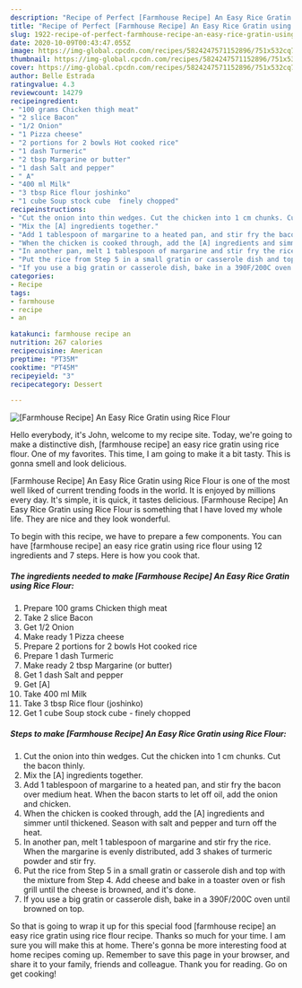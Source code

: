 ```yaml
---
description: "Recipe of Perfect [Farmhouse Recipe] An Easy Rice Gratin using Rice Flour"
title: "Recipe of Perfect [Farmhouse Recipe] An Easy Rice Gratin using Rice Flour"
slug: 1922-recipe-of-perfect-farmhouse-recipe-an-easy-rice-gratin-using-rice-flour
date: 2020-10-09T00:43:47.055Z
image: https://img-global.cpcdn.com/recipes/5824247571152896/751x532cq70/farmhouse-recipe-an-easy-rice-gratin-using-rice-flour-recipe-main-photo.jpg
thumbnail: https://img-global.cpcdn.com/recipes/5824247571152896/751x532cq70/farmhouse-recipe-an-easy-rice-gratin-using-rice-flour-recipe-main-photo.jpg
cover: https://img-global.cpcdn.com/recipes/5824247571152896/751x532cq70/farmhouse-recipe-an-easy-rice-gratin-using-rice-flour-recipe-main-photo.jpg
author: Belle Estrada
ratingvalue: 4.3
reviewcount: 14279
recipeingredient:
- "100 grams Chicken thigh meat"
- "2 slice Bacon"
- "1/2 Onion"
- "1 Pizza cheese"
- "2 portions for 2 bowls Hot cooked rice"
- "1 dash Turmeric"
- "2 tbsp Margarine or butter"
- "1 dash Salt and pepper"
- " A"
- "400 ml Milk"
- "3 tbsp Rice flour joshinko"
- "1 cube Soup stock cube  finely chopped"
recipeinstructions:
- "Cut the onion into thin wedges. Cut the chicken into 1 cm chunks. Cut the bacon thinly."
- "Mix the [A] ingredients together."
- "Add 1 tablespoon of margarine to a heated pan, and stir fry the bacon over medium heat. When the bacon starts to let off oil, add the onion and chicken."
- "When the chicken is cooked through, add the [A] ingredients and simmer until thickened. Season with salt and pepper and turn off the heat."
- "In another pan, melt 1 tablespoon of margarine and stir fry the rice. When the margarine is evenly distributed, add 3 shakes of turmeric powder and stir fry."
- "Put the rice from Step 5 in a small gratin or casserole dish and top with the mixture from Step 4. Add cheese and bake in a toaster oven or fish grill until the cheese is browned, and it&#39;s done."
- "If you use a big gratin or casserole dish, bake in a 390F/200C oven until browned on top."
categories:
- Recipe
tags:
- farmhouse
- recipe
- an

katakunci: farmhouse recipe an 
nutrition: 267 calories
recipecuisine: American
preptime: "PT35M"
cooktime: "PT45M"
recipeyield: "3"
recipecategory: Dessert

---
```



![[Farmhouse Recipe] An Easy Rice Gratin using Rice Flour](https://img-global.cpcdn.com/recipes/5824247571152896/751x532cq70/farmhouse-recipe-an-easy-rice-gratin-using-rice-flour-recipe-main-photo.jpg)

Hello everybody, it's John, welcome to my recipe site. Today, we're going to make a distinctive dish, [farmhouse recipe] an easy rice gratin using rice flour. One of my favorites. This time, I am going to make it a bit tasty. This is gonna smell and look delicious.



[Farmhouse Recipe] An Easy Rice Gratin using Rice Flour is one of the most well liked of current trending foods in the world. It is enjoyed by millions every day. It's simple, it is quick, it tastes delicious. [Farmhouse Recipe] An Easy Rice Gratin using Rice Flour is something that I have loved my whole life. They are nice and they look wonderful.


To begin with this recipe, we have to prepare a few components. You can have [farmhouse recipe] an easy rice gratin using rice flour using 12 ingredients and 7 steps. Here is how you cook that.

<!--inarticleads1-->

##### The ingredients needed to make [Farmhouse Recipe] An Easy Rice Gratin using Rice Flour:

1. Prepare 100 grams Chicken thigh meat
1. Take 2 slice Bacon
1. Get 1/2 Onion
1. Make ready 1 Pizza cheese
1. Prepare 2 portions for 2 bowls Hot cooked rice
1. Prepare 1 dash Turmeric
1. Make ready 2 tbsp Margarine (or butter)
1. Get 1 dash Salt and pepper
1. Get  [A]
1. Take 400 ml Milk
1. Take 3 tbsp Rice flour (joshinko)
1. Get 1 cube Soup stock cube - finely chopped




<!--inarticleads2-->

##### Steps to make [Farmhouse Recipe] An Easy Rice Gratin using Rice Flour:

1. Cut the onion into thin wedges. Cut the chicken into 1 cm chunks. Cut the bacon thinly.
1. Mix the [A] ingredients together.
1. Add 1 tablespoon of margarine to a heated pan, and stir fry the bacon over medium heat. When the bacon starts to let off oil, add the onion and chicken.
1. When the chicken is cooked through, add the [A] ingredients and simmer until thickened. Season with salt and pepper and turn off the heat.
1. In another pan, melt 1 tablespoon of margarine and stir fry the rice. When the margarine is evenly distributed, add 3 shakes of turmeric powder and stir fry.
1. Put the rice from Step 5 in a small gratin or casserole dish and top with the mixture from Step 4. Add cheese and bake in a toaster oven or fish grill until the cheese is browned, and it&#39;s done.
1. If you use a big gratin or casserole dish, bake in a 390F/200C oven until browned on top.




So that is going to wrap it up for this special food [farmhouse recipe] an easy rice gratin using rice flour recipe. Thanks so much for your time. I am sure you will make this at home. There's gonna be more interesting food at home recipes coming up. Remember to save this page in your browser, and share it to your family, friends and colleague. Thank you for reading. Go on get cooking!

